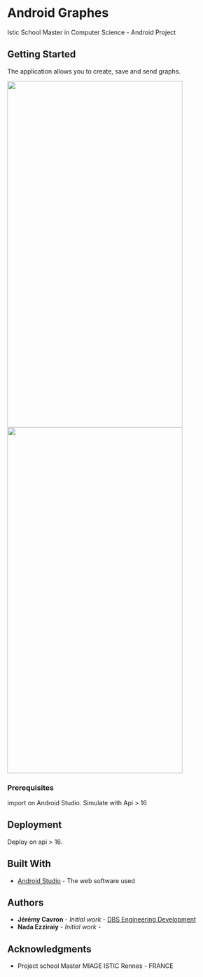# Android Graphes

Istic School Master in Computer Science - Android Project


## Getting Started

The application allows you to create, save and send graphs.

<img src="https://user-images.githubusercontent.com/8668325/32703927-9a2e8dbe-c7fd-11e7-9b2d-06b56f1e1b54.png" width="400" height="790">

<img src="https://user-images.githubusercontent.com/8668325/32703984-7ea598d4-c7fe-11e7-826e-26989b3369c0.png" width="400" height="790">



### Prerequisites

import on Android Studio. Simulate with Api > 16


## Deployment

Deploy on api > 16.

## Built With

* [Android Studio](https://developer.android.com/studio/index.html) - The web software used


## Authors

* **Jérémy Cavron** - *Initial work* - [DBS Engineering Development](https://github.com/dbsengineering)
* **Nada Ezziraiy** - *Initial work* - []()

## Acknowledgments

* Project school Master MIAGE ISTIC Rennes - FRANCE

